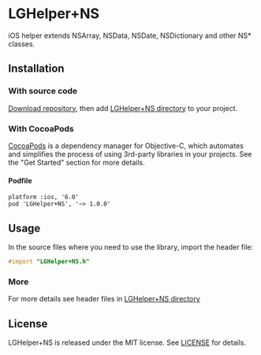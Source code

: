 # LGHelper+NS

iOS helper extends NSArray, NSData, NSDate, NSDictionary and other NS* classes.

## Installation

### With source code

[Download repository](https://github.com/Friend-LGA/LGHelper-NS/archive/master.zip), then add [LGHelper+NS directory](https://github.com/Friend-LGA/LGHelper-NS/blob/master/LGHelper+NS/) to your project.

### With CocoaPods

[CocoaPods](http://cocoapods.org/) is a dependency manager for Objective-C, which automates and simplifies the process of using 3rd-party libraries in your projects. See the "Get Started" section for more details.

#### Podfile
```
platform :ios, '6.0'
pod 'LGHelper+NS', '~> 1.0.0'
```

## Usage

In the source files where you need to use the library, import the header file:

```objective-c
#import "LGHelper+NS.h"
```

### More

For more details see header files in [LGHelper+NS directory](https://github.com/Friend-LGA/LGHelper-NS/blob/master/LGHelper+NS)

## License

LGHelper+NS is released under the MIT license. See [LICENSE](https://raw.githubusercontent.com/Friend-LGA/LGHelper-NS/master/LICENSE) for details.

